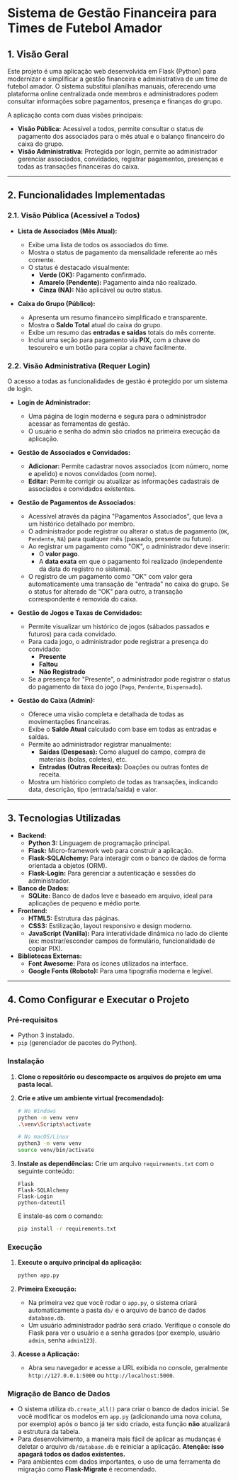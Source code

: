 # Sistema de Gestão Financeira para Times de Futebol Amador

## 1. Visão Geral

Este projeto é uma aplicação web desenvolvida em Flask (Python) para modernizar e simplificar a gestão financeira e administrativa de um time de futebol amador. O sistema substitui planilhas manuais, oferecendo uma plataforma online centralizada onde membros e administradores podem consultar informações sobre pagamentos, presença e finanças do grupo.

A aplicação conta com duas visões principais:
- **Visão Pública:** Acessível a todos, permite consultar o status de pagamento dos associados para o mês atual e o balanço financeiro do caixa do grupo.
- **Visão Administrativa:** Protegida por login, permite ao administrador gerenciar associados, convidados, registrar pagamentos, presenças e todas as transações financeiras do caixa.

---

## 2. Funcionalidades Implementadas

### 2.1. Visão Pública (Acessível a Todos)

- **Lista de Associados (Mês Atual):**
  - Exibe uma lista de todos os associados do time.
  - Mostra o status de pagamento da mensalidade referente ao mês corrente.
  - O status é destacado visualmente:
    - **Verde (OK):** Pagamento confirmado.
    - **Amarelo (Pendente):** Pagamento ainda não realizado.
    - **Cinza (NA):** Não aplicável ou outro status.

- **Caixa do Grupo (Público):**
  - Apresenta um resumo financeiro simplificado e transparente.
  - Mostra o **Saldo Total** atual do caixa do grupo.
  - Exibe um resumo das **entradas e saídas** totais do mês corrente.
  - Inclui uma seção para pagamento via **PIX**, com a chave do tesoureiro e um botão para copiar a chave facilmente.

### 2.2. Visão Administrativa (Requer Login)

O acesso a todas as funcionalidades de gestão é protegido por um sistema de login.

- **Login de Administrador:**
  - Uma página de login moderna e segura para o administrador acessar as ferramentas de gestão.
  - O usuário e senha do admin são criados na primeira execução da aplicação.

- **Gestão de Associados e Convidados:**
  - **Adicionar:** Permite cadastrar novos associados (com número, nome e apelido) e novos convidados (com nome).
  - **Editar:** Permite corrigir ou atualizar as informações cadastrais de associados e convidados existentes.

- **Gestão de Pagamentos de Associados:**
  - Acessível através da página "Pagamentos Associados", que leva a um histórico detalhado por membro.
  - O administrador pode registrar ou alterar o status de pagamento (`OK`, `Pendente`, `NA`) para qualquer mês (passado, presente ou futuro).
  - Ao registrar um pagamento como "OK", o administrador deve inserir:
    - O **valor pago**.
    - A **data exata** em que o pagamento foi realizado (independente da data do registro no sistema).
  - O registro de um pagamento como "OK" com valor gera automaticamente uma transação de "entrada" no caixa do grupo. Se o status for alterado de "OK" para outro, a transação correspondente é removida do caixa.

- **Gestão de Jogos e Taxas de Convidados:**
  - Permite visualizar um histórico de jogos (sábados passados e futuros) para cada convidado.
  - Para cada jogo, o administrador pode registrar a presença do convidado:
    - **Presente**
    - **Faltou**
    - **Não Registrado**
  - Se a presença for "Presente", o administrador pode registrar o status do pagamento da taxa do jogo (`Pago`, `Pendente`, `Dispensado`).

- **Gestão do Caixa (Admin):**
  - Oferece uma visão completa e detalhada de todas as movimentações financeiras.
  - Exibe o **Saldo Atual** calculado com base em todas as entradas e saídas.
  - Permite ao administrador registrar manualmente:
    - **Saídas (Despesas):** Como aluguel do campo, compra de materiais (bolas, coletes), etc.
    - **Entradas (Outras Receitas):** Doações ou outras fontes de receita.
  - Mostra um histórico completo de todas as transações, indicando data, descrição, tipo (entrada/saída) e valor.

---

## 3. Tecnologias Utilizadas

- **Backend:**
  - **Python 3:** Linguagem de programação principal.
  - **Flask:** Micro-framework web para construir a aplicação.
  - **Flask-SQLAlchemy:** Para interagir com o banco de dados de forma orientada a objetos (ORM).
  - **Flask-Login:** Para gerenciar a autenticação e sessões do administrador.
- **Banco de Dados:**
  - **SQLite:** Banco de dados leve e baseado em arquivo, ideal para aplicações de pequeno e médio porte.
- **Frontend:**
  - **HTML5:** Estrutura das páginas.
  - **CSS3:** Estilização, layout responsivo e design moderno.
  - **JavaScript (Vanilla):** Para interatividade dinâmica no lado do cliente (ex: mostrar/esconder campos de formulário, funcionalidade de copiar PIX).
- **Bibliotecas Externas:**
  - **Font Awesome:** Para os ícones utilizados na interface.
  - **Google Fonts (Roboto):** Para uma tipografia moderna e legível.

---

## 4. Como Configurar e Executar o Projeto

### Pré-requisitos

- Python 3 instalado.
- `pip` (gerenciador de pacotes do Python).

### Instalação

1.  **Clone o repositório ou descompacte os arquivos do projeto em uma pasta local.**

2.  **Crie e ative um ambiente virtual (recomendado):**
    ```bash
    # No Windows
    python -m venv venv
    .\venv\Scripts\activate

    # No macOS/Linux
    python3 -m venv venv
    source venv/bin/activate
    ```

3.  **Instale as dependências:**
    Crie um arquivo `requirements.txt` com o seguinte conteúdo:
    ```
    Flask
    Flask-SQLAlchemy
    Flask-Login
    python-dateutil
    ```
    E instale-as com o comando:
    ```bash
    pip install -r requirements.txt
    ```

### Execução

1.  **Execute o arquivo principal da aplicação:**
    ```bash
    python app.py
    ```

2.  **Primeira Execução:**
    - Na primeira vez que você rodar o `app.py`, o sistema criará automaticamente a pasta `db/` e o arquivo de banco de dados `database.db`.
    - Um usuário administrador padrão será criado. Verifique o console do Flask para ver o usuário e a senha gerados (por exemplo, usuário `admin`, senha `admin123`).

3.  **Acesse a Aplicação:**
    - Abra seu navegador e acesse a URL exibida no console, geralmente `http://127.0.0.1:5000` ou `http://localhost:5000`.

### Migração de Banco de Dados

- O sistema utiliza `db.create_all()` para criar o banco de dados inicial. Se você modificar os modelos em `app.py` (adicionando uma nova coluna, por exemplo) após o banco já ter sido criado, esta função **não** atualizará a estrutura da tabela.
- Para desenvolvimento, a maneira mais fácil de aplicar as mudanças é deletar o arquivo `db/database.db` e reiniciar a aplicação. **Atenção: isso apagará todos os dados existentes.**
- Para ambientes com dados importantes, o uso de uma ferramenta de migração como **Flask-Migrate** é recomendado.